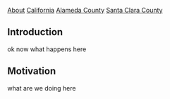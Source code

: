 [About](about.md) [California](cali.md) [Alameda County](alameda.md) [Santa Clara County](sc_county.md)

## Introduction

ok now what happens here

## Motivation

what are we doing here
